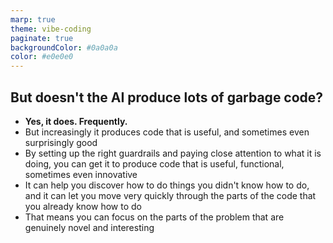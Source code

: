 ```yaml
---
marp: true
theme: vibe-coding
paginate: true
backgroundColor: #0a0a0a
color: #e0e0e0
---
```


## But doesn't the AI produce lots of garbage code?

- **Yes, it does. Frequently.**
- But increasingly it produces code that is useful, and sometimes even surprisingly good
- By setting up the right guardrails and paying close attention to what it is doing, you can get it to produce code that is useful, functional, sometimes even innovative
- It can help you discover how to do things you didn't know how to do, and it can let you move very quickly through the parts of the code that you already know how to do
- That means you can focus on the parts of the problem that are genuinely novel and interesting